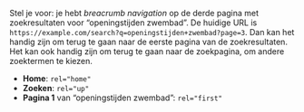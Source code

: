 <!-- @license CC0-1.0 -->
<!-- markdownlint-disable MD041 -->

Stel je voor: je hebt _breacrumb navigation_ op de derde pagina met zoekresultaten voor “openingstijden zwembad”.
De huidige URL is `https://example.com/search?q=openingstijden+zwembad?page=3`.
Dan kan het handig zijn om terug te gaan naar de eerste pagina van de zoekresultaten.
Het kan ook handig zijn om terug te gaan naar de zoekpagina, om andere zoektermen te kiezen.

- **Home**: `rel="home"`
- **Zoeken**: `rel="up"`
- **Pagina 1** van “openingstijden zwembad”: `rel="first"`

